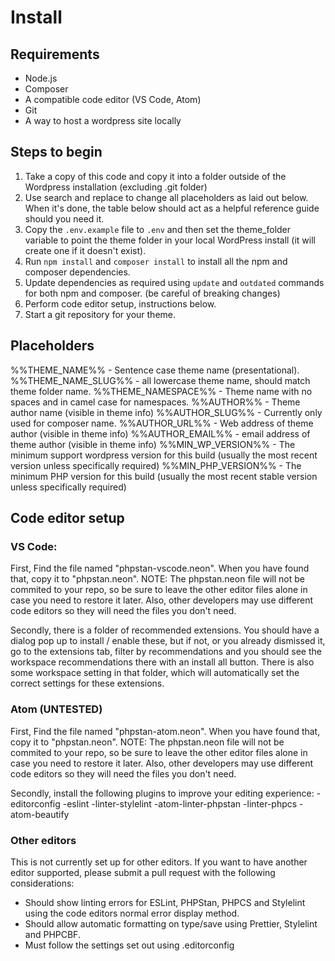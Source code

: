 # Install

## Requirements

- Node.js
- Composer
- A compatible code editor (VS Code, Atom)
- Git
- A way to host a wordpress site locally

## Steps to begin

1. Take a copy of this code and copy it into a folder outside of the Wordpress installation (excluding .git folder)
2. Use search and replace to change all placeholders as laid out below. When it's done, the table below should act as a helpful reference guide should you need it.
3. Copy the `.env.example` file to `.env` and then set the theme_folder variable to point the theme folder in your local WordPress install (it will create one if it doesn't exist).
4. Run `npm install` and `composer install` to install all the npm and composer dependencies.
5. Update dependencies as required using `update` and `outdated` commands for both npm and composer. (be careful of breaking changes)
6. Perform code editor setup, instructions below.
7. Start a git repository for your theme.

## Placeholders

%%THEME_NAME%% - Sentence case theme name (presentational).
%%THEME_NAME_SLUG%% - all lowercase theme name, should match theme folder name.
%%THEME_NAMESPACE%% - Theme name with no spaces and in camel case for namespaces.
%%AUTHOR%% - Theme author name (visible in theme info)
%%AUTHOR_SLUG%% - Currently only used for composer name.
%%AUTHOR_URL%% - Web address of theme author (visible in theme info)
%%AUTHOR_EMAIL%% - email address of theme author (visible in theme info)
%%MIN_WP_VERSION%% - The minimum support wordpress version for this build (usually the most recent version unless specifically required)
%%MIN_PHP_VERSION%% - The minimum PHP version for this build (usually the most recent stable version unless specifically required)

## Code editor setup

### VS Code:

First, Find the file named "phpstan-vscode.neon". When you have found that, copy it to "phpstan.neon". NOTE: The phpstan.neon file will not be commited to your repo, so be sure to leave the other editor files alone in case you need to restore it later. Also, other developers may use different code editors so they will need the files you don't need.

Secondly, there is a folder of recommended extensions. You should have a dialog pop up to install / enable these, but if not, or you already dismissed it, go to the extensions tab, filter by recommendations and you should see the workspace recommendations there with an install all button. There is also some workspace setting in that folder, which will automatically set the correct settings for these extensions.

### Atom (UNTESTED)

First, Find the file named "phpstan-atom.neon". When you have found that, copy it to "phpstan.neon". NOTE: The phpstan.neon file will not be commited to your repo, so be sure to leave the other editor files alone in case you need to restore it later. Also, other developers may use different code editors so they will need the files you don't need.

Secondly, install the following plugins to improve your editing experience:
-editorconfig
-eslint
-linter-stylelint
-atom-linter-phpstan
-linter-phpcs
-atom-beautify

### Other editors

This is not currently set up for other editors. If you want to have another editor supported, please submit a pull request with the following considerations:

- Should show linting errors for ESLint, PHPStan, PHPCS and Stylelint using the code editors normal error display method.
- Should allow automatic formatting on type/save using Prettier, Stylelint and PHPCBF.
- Must follow the settings set out using .editorconfig
